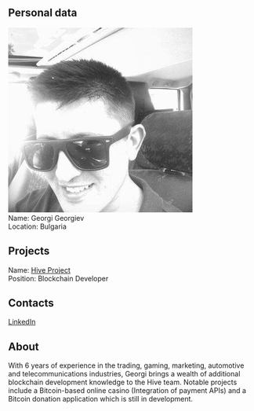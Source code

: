 ## Personal data
![ photo](photo/georgi_georgiev.jpg)  
Name: Georgi Georgiev    
Location: Bulgaria
## Projects 
Name: [Hive Project](../projects/hive.md)  
Position: Blockchain Developer 
## Contacts
[LinkedIn](https://www.linkedin.com/in/georgi-georgiev-8a15ab74/)  
## About
With 6 years of experience in the trading, gaming, marketing, automotive and telecommunications industries, Georgi brings a wealth of additional blockchain development knowledge to the Hive team. Notable projects include a Bitcoin-based online casino (Integration of payment APIs) and a Bitcoin donation application which is still in development.

